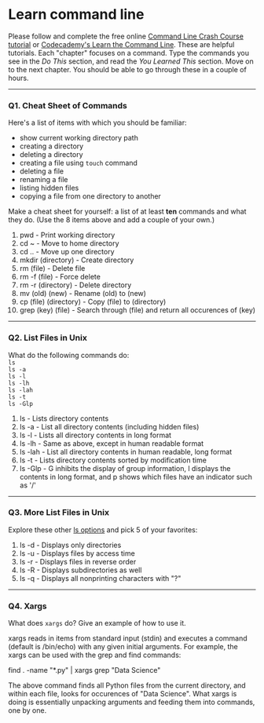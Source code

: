 # Learn command line

Please follow and complete the free online [Command Line Crash Course
tutorial](https://web.archive.org/web/20160708171659/http://cli.learncodethehardway.org/book/) or [Codecademy's Learn the Command Line](https://www.codecademy.com/learn/learn-the-command-line). These are helpful tutorials. Each "chapter" focuses on a command. Type the commands you see in the _Do This_ section, and read the _You Learned This_ section. Move on to the next chapter. You should be able to go through these in a couple of hours.

---

### Q1.  Cheat Sheet of Commands  

Here's a list of items with which you should be familiar:  
* show current working directory path
* creating a directory
* deleting a directory
* creating a file using `touch` command
* deleting a file
* renaming a file
* listing hidden files
* copying a file from one directory to another

Make a cheat sheet for yourself: a list of at least **ten** commands and what they do.  (Use the 8 items above and add a couple of your own.)  

1. pwd - Print working directory
2. cd ~ - Move to home directory
3. cd .. - Move up one directory
4. mkdir (directory) - Create directory
5. rm (file) - Delete file
6. rm -f (file) - Force delete
7. rm -r (directory) - Delete directory
8. mv (old) (new) - Rename (old) to (new)
9. cp (file) (directory) - Copy (file) to (directory)
10. grep (key) (file) - Search through (file) and return all occurences of (key)

---

### Q2.  List Files in Unix   

What do the following commands do:  
`ls`  
`ls -a`  
`ls -l`  
`ls -lh`  
`ls -lah`  
`ls -t`  
`ls -Glp`  

1. ls - Lists directory contents
2. ls -a - List all directory contents (including hidden files)
3. ls -l - Lists all directory contents in long format
4. ls -lh - Same as above, except in human readable format
5. ls -lah - List all directory contents in human readable, long format
6. ls -t - Lists directory contents sorted by modification time
7. ls -Glp - G inhibits the display of group information, l displays the contents in long format, and p shows which files have an indicator such as '/'

---

### Q3.  More List Files in Unix  

Explore these other [ls options](http://www.techonthenet.com/unix/basic/ls.php) and pick 5 of your favorites:

1. ls -d - Displays only directories
2. ls -u - Displays files by access time
3. ls -r - Displays files in reverse order
4. ls -R - Displays subdirectories as well
5. ls -q - Displays all nonprinting characters with "?"

---

### Q4.  Xargs   

What does `xargs` do? Give an example of how to use it.

xargs reads in items from standard input (stdin) and executes a command (default is /bin/echo) with any given initial arguments. For example, the xargs can be used with the grep and find commands:

find . -name "*.py" | xargs grep "Data Science"

The above command finds all Python files from the current directory, and within each file, looks for occurences of "Data Science". What xargs is doing is essentially unpacking arguments and feeding them into commands, one by one.

 

